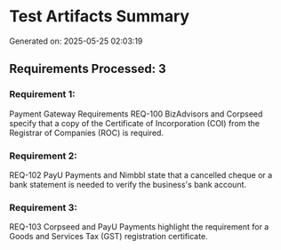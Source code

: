 # Test Artifacts Summary
Generated on: 2025-05-25 02:03:19

## Requirements Processed: 3

### Requirement 1:
Payment Gateway Requirements REQ-100 BizAdvisors and Corpseed specify that a copy of the Certificate of Incorporation (COI) from the Registrar of Companies (ROC) is required.

### Requirement 2:
REQ-102 PayU Payments and Nimbbl state that a cancelled cheque or a bank statement is needed to verify the business's bank account.

### Requirement 3:
REQ-103 Corpseed and PayU Payments highlight the requirement for a Goods and Services Tax (GST) registration certificate.

